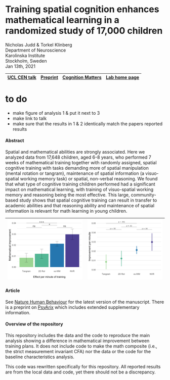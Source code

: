 
# Training spatial cognition enhances mathematical learning in a randomized study of 17,000 children

Nicholas Judd & Torkel Klinberg <br>
Department of Neuroscience <br>
Karolinska Institute <br>
Stockholm, Sweden <br>
Jan 13th, 2021 <br>


| [UCL CEN talk](https://www.youtube.com/watch?v=hSxlmVWxZnA) | [Preprint](https://psyarxiv.com/z3pb7/) | [Cognition Matters](https://cognitionmatters.org/) | [Lab home page](http://www.klingberglab.se)  | 
| :---:   | :-: | :-: | :--: |

# to do
- make figure of analysis 1 & put it next to 3
- make link to talk
- make sure that the results in 1 & 2 identically match the papers reported results



#### Abstract 
Spatial and mathematical abilities are strongly associated. Here we analyzed data from 17,648 children, aged 6-8 years, who performed 7 weeks of mathematical training together with randomly assigned, spatial cognitive training with tasks demanding more of spatial manipulation (mental rotation or tangram), maintenance of spatial information (a visuo-spatial working memory task) or spatial, non-verbal reasoning. We found that what type of cognitive training children performed had a significant impact on mathematical learning, with training of visuo-spatial working memory and reasoning being the most effective. This large, community-based study shows that spatial cognitive training can result in transfer to academic abilities and that reasoning ability and maintenance of spatial information is relevant for math learning in young children.

| ![Fig1](Fig3.png) | ![Fig2](fig3_NatHumanBehav_pvals.png) |
| :---------------: | :-----------------------------------: |

#### Article
See [Nature Human Behaviour](insert.link) for the latest version of the manuscript. There is a preprint on [PsyArix](https://psyarxiv.com/z3pb7/) which includes extended supplementary information.


#### Overview of the repository
This repository includes the data and the code to reproduce the main analysis showing a difference in mathematical improvement between training plans. It does not include code to make the math composite (i.e., the strict measurement invariant CFA) nor the data or the code for the baseline characteristics analysis. 

This code was rewritten specifically for this repository. All reported results are from the local data and code, yet there should not be a discrepancy.



